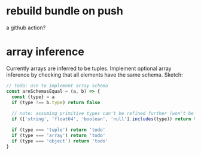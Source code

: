# rebuild bundle on push

a github action?

# array inference

Currently arrays are inferred to be tuples. Implement optional array inference by checking that all elements have the same schema. Sketch:

```js
// todo: use to implement array schema
const areSchemasEqual = (a, b) => {
  const {type} = a
  if (type !== b.type) return false
  
  // note: assuming primitive types can't be refined further (won't be true in future)
  if (['string', 'float64', 'boolean', 'null'].includes(type)) return true

  if (type === 'tuple') return 'todo'
  if (type === 'array') return 'todo'
  if (type === 'object') return 'todo'
}
```